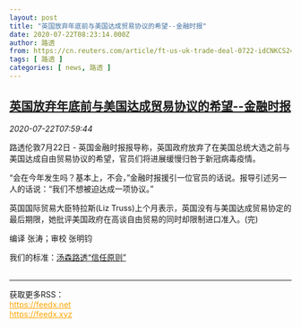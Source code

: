```yaml
---
layout: post
title: "英国放弃年底前与美国达成贸易协议的希望--金融时报"
date: 2020-07-22T08:23:14.000Z
author: 路透
from: https://cn.reuters.com/article/ft-us-uk-trade-deal-0722-idCNKCS24N0VP
tags: [ 路透 ]
categories: [ news, 路透 ]
---
```

<!--1595406194000-->
[英国放弃年底前与美国达成贸易协议的希望--金融时报](https://cn.reuters.com/article/ft-us-uk-trade-deal-0722-idCNKCS24N0VP)
------

<div>
<div><i>2020-07-22T07:59:44</i></div><div class="StandardArticleBody_body"><p>路透伦敦7月22日 - 英国金融时报报导称，英国政府放弃了在美国总统大选之前与美国达成自由贸易协议的希望，官员们将进展缓慢归咎于新冠病毒疫情。 </p><p>“会在今年发生吗？基本上，不会，”金融时报援引一位官员的话说。报导引述另一人的话说：“我们不想被迫达成一项协议。” </p><p>英国国际贸易大臣特拉斯(Liz Truss)上个月表示，英国没有与美国达成贸易协定的最后期限，她批评美国政府在高谈自由贸易的同时却限制进口准入。(完) </p><div class="Attribution_container"><div class="Attribution_attribution"><p class="Attribution_content">编译 张涛；审校 张明钧 </p></div></div><div class="StandardArticleBody_trustBadgeContainer"><span class="StandardArticleBody_trustBadgeTitle">我们的标准：</span><span class="trustBadgeUrl"><a href="https://www.thomsonreuters.cn/content/dam/openweb/documents/pdf/china/brochures/about-us-1.pdf">汤森路透“信任原则”</a></span></div></div><br><hr><div>获取更多RSS：<br><a href="https://feedx.net" style="color:orange" target="_blank">https://feedx.net</a> <br><a href="https://feedx.xyz" style="color:orange" target="_blank">https://feedx.xyz</a><br></div>
</div>
